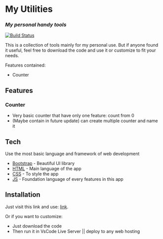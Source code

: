 # My Utilities
### _My personal handy tools_

[![Build Status](https://travis-ci.org/joemccann/dillinger.svg?branch=master)](https://travis-ci.org/joemccann/dillinger)

This is a collection of tools mainly for my personal use. But if anyone found it useful, feel free to download the code and use it or customize to fit your needs.

Features contained:
- Counter

## Features
### Counter
- Very basic counter that have only one feature: count from 0
- (Maybe contain in future update) can create multiple counter and name it

## Tech
Use the most basic language and framework of web development

- [Bootstrap] - Beautiful UI library
- [HTML] - Main language of the app
- [CSS] - To style the app
- [JS] - Foundation language of every features in this app

## Installation
Just visit this link and use: [link](https://harmonious-alder-viscount.glitch.me/).

Or if you want to customize:
- Just download the code
- Then run it in VsCode Live Server || deploy to any web hosting



[//]: # (Format links below)
   [Bootstrap]: <https://getbootstrap.com/>
   [HTML]: <https://en.wikipedia.org/wiki/HTML5>
   [CSS]: <https://en.wikipedia.org/wiki/CSS>
   [JS]: <https://simple.wikipedia.org/wiki/JavaScript>

